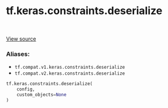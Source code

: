 <div itemscope itemtype="http://developers.google.com/ReferenceObject">
<meta itemprop="name" content="tf.keras.constraints.deserialize" />
<meta itemprop="path" content="Stable" />
</div>

# tf.keras.constraints.deserialize

<!-- Insert buttons -->

<table class="tfo-notebook-buttons tfo-api" align="left">
</table>

<a target="_blank" href="/code/stable/tensorflow/python/keras/constraints.py">View source</a>



<!-- Start diff -->


### Aliases:

* `tf.compat.v1.keras.constraints.deserialize`
* `tf.compat.v2.keras.constraints.deserialize`


``` python
tf.keras.constraints.deserialize(
    config,
    custom_objects=None
)
```



<!-- Placeholder for "Used in" -->
